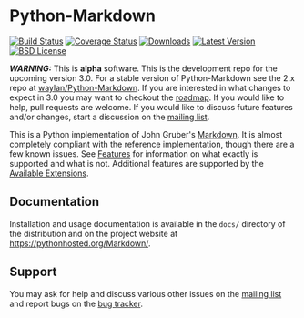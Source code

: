 Python-Markdown
===============

[![Build Status](https://travis-ci.org/Python-Markdown/markdown.svg)](https://travis-ci.org/Python-Markdown/markdown)
[![Coverage Status](https://img.shields.io/coveralls/Python-Markdown/markdown.svg)](https://coveralls.io/r/Python-Markdown/markdown?branch=master)
[![Downloads](http://img.shields.io/pypi/dm/Markdown.svg)](https://pypi.python.org/pypi/Markdown#downloads)
[![Latest Version](http://img.shields.io/pypi/v/Markdown.svg)](http://pypi.python.org/pypi/Markdown)
[![BSD License](http://img.shields.io/badge/license-BSD-yellow.svg)](http://opensource.org/licenses/BSD-3-Clause)

***WARNING:*** This is **alpha** software. This is the development repo for the upcoming version 3.0. 
For a stable version of Python-Markdown see the 2.x repo at [waylan/Python-Markdown].
If you are interested in what changes to expect in 3.0 you may want to checkout the [roadmap].
If you would like to help, pull requests are welcome. If you would like to discuss future features
and/or changes, start a discussion on the [mailing list].

[waylan/Python-Markdown]: https://github.com/waylan/Python-Markdown
[roadmap]: https://github.com/waylan/Python-Markdown/issues/391

This is a Python implementation of John Gruber's [Markdown][]. 
It is almost completely compliant with the reference implementation,
though there are a few known issues. See [Features][] for information 
on what exactly is supported and what is not. Additional features are 
supported by the [Available Extensions][].

[Markdown]: http://daringfireball.net/projects/markdown/
[Features]: https://pythonhosted.org/Markdown/index.html#Features
[Available Extensions]: https://pythonhosted.org/Markdown/extensions/index.html


Documentation
-------------

Installation and usage documentation is available in the `docs/` directory
of the distribution and on the project website at 
<https://pythonhosted.org/Markdown/>.

Support
-------

You may ask for help and discuss various other issues on the [mailing list][] and report bugs on the [bug tracker][].

[mailing list]: http://lists.sourceforge.net/lists/listinfo/python-markdown-discuss
[bug tracker]: http://github.com/waylan/Python-Markdown/issues 
